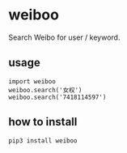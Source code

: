 # weiboo

Search Weibo for user / keyword.

## usage

```
import weiboo
weiboo.search('女权')
weiboo.search('7418114597')
```

## how to install

`pip3 install weiboo`
